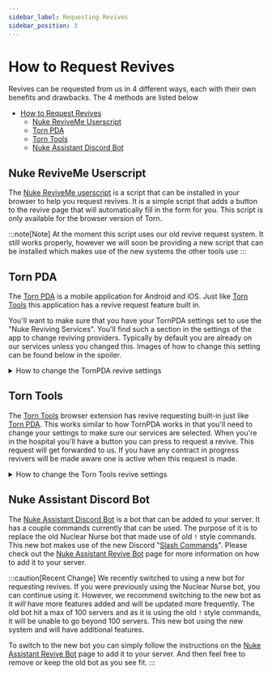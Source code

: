 ```yaml
---
sidebar_label: Requesting Revives
sidebar_position: 3
---
```


# How to Request Revives

Revives can be requested from us in 4 different ways, each with their own benefits and drawbacks. The 4 methods are listed below

- [How to Request Revives](#how-to-request-revives)
	- [Nuke ReviveMe Userscript](#nuke-reviveme-userscript)
	- [Torn PDA](#torn-pda)
	- [Torn Tools](#torn-tools)
	- [Nuke Assistant Discord Bot](#nuke-assistant-discord-bot)

## Nuke ReviveMe Userscript

The [Nuke ReviveMe userscript](https://www.torn.com/forums.php#/p=threads&f=67&t=16183433&b=0&a=0) is a script that can be installed in your browser to help you request revives. It is a simple script that adds a button to the revive page that will automatically fill in the form for you. This script is only available for the browser version of Torn.

:::note[Note]
At the moment this script uses our old revive request system. It still works properly, however we will soon be providing a new script that can be installed which makes use of the new systems the other tools use
:::

## Torn PDA

The [Torn PDA](https://www.torn.com/forums.php#/p=threads&f=67&t=16163503&b=0&a=0) is a mobile application for Android and iOS. Just like [Torn Tools](#torn-tools) this application has a revive request feature built in.

You'll want to make sure that you have your TornPDA settings set to use the "Nuke Reviving Services". You'll find such a section in the settings of the app to change reviving providers. Typically by default you are already on our services unless you changed this. Images of how to change this setting can be found below in the spoiler.

<details>
<summary>How to change the TornPDA revive settings</summary>

![Torn PDA Settings](./torn_pda_revive_services.jpg)

![Torn PDA Reviving Services Dropdown](./torn_pda_revive_services_dropdown.jpg)

When you are in the hospital you will see a "Request Revive" button on your main Torn PDA dashboard. When you click this it will send us a revive request.

</details>

## Torn Tools

The [Torn Tools](https://www.torn.com/forums.php#/p=threads&f=67&t=16243863) browser extension has revive requesting built-in just like [Torn PDA](#torn-pda). This works similar to how TornPDA works in that you'll need to change your settings to make sure our services are selected. When you're in the hospital you'll have a button you can press to request a revive. This request will get forwarded to us. If you have any contract in progress revivers will be made aware one is active when this request is made.

<details>
<summary>How to change the Torn Tools revive settings</summary>

![Torn Tools Settings](./torn_tools_revive_services.png)

</details>

## Nuke Assistant Discord Bot

The [Nuke Assistant Discord Bot](./nuke-assistant-revive-bot.md) is a bot that can be added to your server. It has a couple commands currently that can be used. The purpose of it is to replace the old Nuclear Nurse bot that made use of old `!` style commands. This new bot makes use of the new Discord "[Slash Commands](https://support.discord.com/hc/en-us/articles/1500000368501-Slash-Commands-FAQ)". Please check out the [Nuke Assistant Revive Bot](./nuke-assistant-revive-bot.md) page for more information on how to add it to your server.

:::caution[Recent Change]
We recently switched to using a new bot for requesting revives. If you were previously using the Nuclear Nurse bot, you can continue using it. However, we recommend switching to the new bot as it _will_ have more features added and will be updated more frequently. The old bot hit a max of 100 servers and as it is using the old `!` style commands, it will be unable to go beyond 100 servers. This new bot using the new system and will have additional features.

To switch to the new bot you can simply follow the instructions on the [Nuke Assistant Revive Bot](./nuke-assistant-revive-bot) page to add it to your server. And then feel free to remove or keep the old bot as you see fit.
:::
